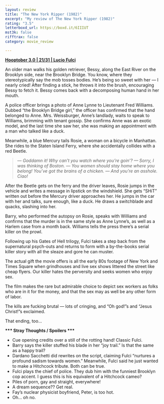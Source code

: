 ```yaml
---
layout: review
title: "The New York Ripper (1982)"
excerpt: "My review of The New York Ripper (1982)"
rating: "3.5"
letterboxd_url: https://boxd.it/6IIIUT
mst3k: false
rifftrax: false
category: movie_review

---
```


<b><a href="https://boxd.it/pRNoI/detail">Hooptober 3.0 | 21/31 | Lucio Fulci</a></b>

An older man walks his golden retriever, Bessy, along the East River on the Brooklyn side, near the Brooklyn Bridge. You know, where they stereotypically say the mob tosses bodies. He’s being so sweet with her — I nearly cried! After finding a stick, he throws it into the brush, encouraging Bessy to fetch it. Bessy comes back with a decomposing human hand in her mouth.

A police officer brings a photo of Anne Lynne to Lieutenant Fred Williams. Dubbed “the Brooklyn Bridge girl,” the officer has confirmed that the hand belonged to Anne. Mrs. Weissburger, Anne’s landlady, waits to speak to Williams, brimming with tenant gossip. She confirms Anne was an exotic model, and the last time she saw her, she was making an appointment with a man who talked like a duck.

Meanwhile, a blue Mercury tails Rosie, a woman on a bicycle in Manhattan. She rides to the Staten Island Ferry, where she accidentally collides with a red Beetle.

<blockquote><i>— Goddamn it! Why can’t you watch where you’re goin’?
— Sorry, I was thinking of Boston.
— You women should stay home where you belong! You’ve got the brains of a chicken.
— And you’re an asshole. Ciao!</i></blockquote>

After the Beetle gets on the ferry and the driver leaves, Rosie jumps in the vehicle and writes a message in lipstick on the windshield. She gets “SHiT” written out before the Mercury driver approaches her. He jumps in the car with her and talks, sure enough, like a duck. He draws a switchblade and quacks, slashing into her.

Barry, who performed the autopsy on Rosie, speaks with Williams and confirms that the murder is in the same style as Anne Lynne’s, as well as a Harlem case from a month back. Williams tells the press there’s a serial killer on the prowl. 

Following up his Gates of Hell trilogy, Fulci takes a step back from the supernatural psych-outs and returns to form with a by-the-books serial killer story with all the sleaze and gore he can muster. 

The actual gift the movie offers is all the early 80s footage of New York and Times Square when grindhouses and live sex shows littered the street like cheap flyers. Our killer hates the perversity and seeks women who enjoy sex.

The film makes the rare but admirable choice to depict sex workers as folks who are in it for the money, and that the sex may as well be any other form of labor.

The kills are fucking brutal — lots of cringing, and “Oh god!”s and “Jesus Christ!”s exclaimed.

That ending, too… 


<b>*** Stray Thoughts / Spoilers ***</b>
* Cue opening credits over a still of the rotting hand! Classic Fulci.
* Barry says the killer stuffed his blade in her “joy trail.” Is that the same as a happy trail?
* Dardano Sacchetti did rewrites on the script, claiming Fulci “nurtures a profound sadism towards women.” Meanwhile, Fulci said he just wanted to make a Hitchcock tribute. Both can be true.
* Fulci plays the chief of police. They dub him with the funniest Brooklyn cop accent. I guess this is his equivalent of a Hitchcock cameo?
* Piles of porn, gay and straight, everywhere!
* A dream sequence?? Get real.
* Fay’s nuclear physicist boyfriend, Peter, is too hot.
* Oh… oh no.